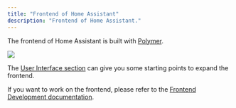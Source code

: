 ```yaml
---
title: "Frontend of Home Assistant"
description: "Frontend of Home Assistant."
---
```


The frontend of Home Assistant is built with [Polymer](https://www.polymer-project.org/).

<p class='img'>
  <img src='{{site_root}}/images/screenshots/ui2015.png' />
</p>

The [User Interface section](/cookbook/#user-interface) can give you some starting points to expand the frontend.

If you want to work on the frontend, please refer to the [Frontend Development documentation](/developers/frontend/).

